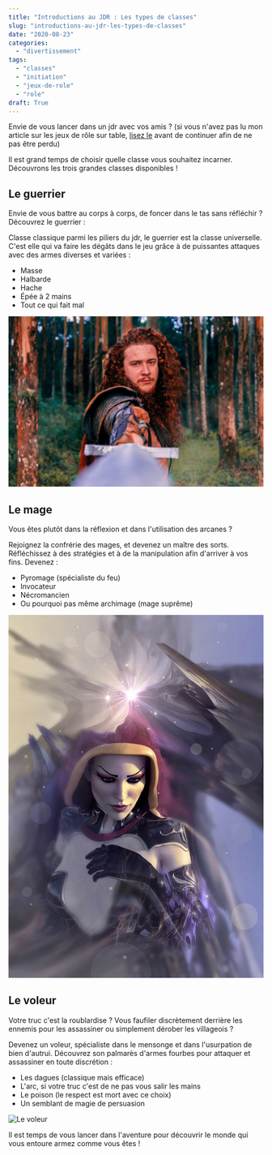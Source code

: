 ```yaml
---
title: "Introductions au JDR : Les types de classes"
slug: "introductions-au-jdr-les-types-de-classes"
date: "2020-08-23"
categories: 
  - "divertissement"
tags: 
  - "classes"
  - "initiation"
  - "jeux-de-role"
  - "role"
draft: True
---
```


Envie de vous lancer dans un jdr avec vos amis ? (si vous n'avez pas lu mon article sur les jeux de rôle sur table, [lisez le](https://keskec.fr/divertissement/elouan/4219/) avant de continuer afin de ne pas être perdu)

Il est grand temps de choisir quelle classe vous souhaitez incarner. Découvrons les trois grandes classes disponibles !

## Le guerrier

Envie de vous battre au corps à corps, de foncer dans le tas sans réfléchir ? Découvrez le guerrier :

Classe classique parmi les piliers du jdr, le guerrier est la classe universelle. C'est elle qui va faire les dégâts dans le jeu grâce à de puissantes attaques avec des armes diverses et variées :

- Masse
- Halbarde
- Hache
- Épée à 2 mains
- Tout ce qui fait mal

![](pexels-daisa-tj-3408420-1024x683.jpg)

## Le mage

Vous êtes plutôt dans la réflexion et dans l'utilisation des arcanes ?

Rejoignez la confrérie des mages, et devenez un maître des sorts. Réfléchissez à des stratégies et à de la manipulation afin d'arriver à vos fins. Devenez :

- Pyromage (spécialiste du feu)
- Invocateur
- Nécromancien
- Ou pourquoi pas même archimage (mage suprême)

![](book-cover-4397796_960_720.jpg)

## Le voleur

Votre truc c'est la roublardise ? Vous faufiler discrètement derrière les ennemis pour les assassiner ou simplement dérober les villageois ?

Devenez un voleur, spécialiste dans le mensonge et dans l'usurpation de bien d'autrui. Découvrez son palmarès d'armes fourbes pour attaquer et assassiner en toute discrétion :

- Les dagues (classique mais efficace)
- L'arc, si votre truc c'est de ne pas vous salir les mains
- Le poison (le respect est mort avec ce choix)
- Un semblant de magie de persuasion

![Le voleur](images/assassins-4427892_960_720.jpg)

Il est temps de vous lancer dans l'aventure pour découvrir le monde qui vous entoure armez comme vous êtes !
